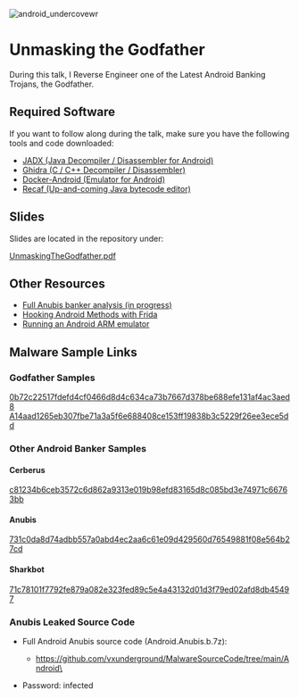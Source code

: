 
![android_undercovewr](https://user-images.githubusercontent.com/123765654/234373954-eecb21ac-30d4-4d22-bc55-43944117e332.jpg)


# Unmasking the Godfather
During this talk, I Reverse Engineer one of the Latest Android Banking Trojans, the Godfather.

## Required Software
If you want to follow along during the talk, make sure you have the following tools and code downloaded:

- [JADX (Java Decompiler / Disassembler for Android)](https://github.com/skylot/jadx)
- [Ghidra (C / C++ Decompiler / Disassembler)](https://ghidra-sre.org/)
- [Docker-Android (Emulator for Android)](https://github.com/budtmo/docker-android)
- [Recaf (Up-and-coming Java bytecode editor)](https://github.com/Col-E/Recaf)




## Slides

Slides are located in the repository under:

[UnmaskingTheGodfather.pdf](https://github.com/LaurieWired/BsidesSeattle2023/blob/main/UnmaskingTheGodfather.pdf)

## Other Resources

- [Full Anubis banker analysis (in progress)](https://www.youtube.com/watch?v=Vs9Z3NDnVT8)
- [Hooking Android Methods with Frida](https://www.youtube.com/watch?v=RJXsvAjZl9U)
- [Running an Android ARM emulator](https://www.youtube.com/watch?v=fTT5hxiMv6I)

## Malware Sample Links

### Godfather Samples
[0b72c22517fdefd4cf0466d8d4c634ca73b7667d378be688efe131af4ac3aed8](https://bazaar.abuse.ch/sample/0b72c22517fdefd4cf0466d8d4c634ca73b7667d378be688efe131af4ac3aed8/)
[A14aad1265eb307fbe71a3a5f6e688408ce153ff19838b3c5229f26ee3ece5dd](https://bazaar.abuse.ch/sample/a14aad1265eb307fbe71a3a5f6e688408ce153ff19838b3c5229f26ee3ece5dd/)

### Other Android Banker Samples
#### Cerberus
[c81234b6ceb3572c6d862a9313e019b98efd83165d8c085bd3e74971c66763bb](https://bazaar.abuse.ch/sample/c81234b6ceb3572c6d862a9313e019b98efd83165d8c085bd3e74971c66763bb/)

#### Anubis
[731c0da8d74adbb557a0abd4ec2aa6c61e09d429560d76549881f08e564b27cd](https://bazaar.abuse.ch/sample/731c0da8d74adbb557a0abd4ec2aa6c61e09d429560d76549881f08e564b27cd/)

#### Sharkbot
[71c78101f7792fe879a082e323fed89c5e4a43132d01d3f79ed02afd8db45497](https://bazaar.abuse.ch/sample/71c78101f7792fe879a082e323fed89c5e4a43132d01d3f79ed02afd8db45497/)

### Anubis Leaked Source Code
- Full Android Anubis source code (Android.Anubis.b.7z): 

  - https://github.com/vxunderground/MalwareSourceCode/tree/main/Android\

- Password: infected

